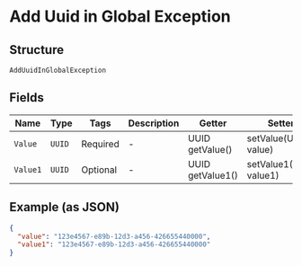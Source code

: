 
# Add Uuid in Global Exception

## Structure

`AddUuidInGlobalException`

## Fields

| Name | Type | Tags | Description | Getter | Setter |
|  --- | --- | --- | --- | --- | --- |
| `Value` | `UUID` | Required | - | UUID getValue() | setValue(UUID value) |
| `Value1` | `UUID` | Optional | - | UUID getValue1() | setValue1(UUID value1) |

## Example (as JSON)

```json
{
  "value": "123e4567-e89b-12d3-a456-426655440000",
  "value1": "123e4567-e89b-12d3-a456-426655440000"
}
```


